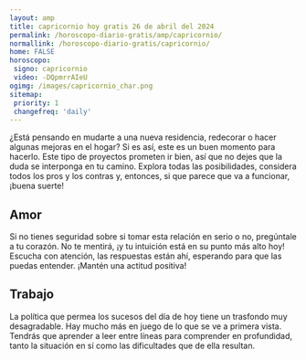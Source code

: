 ```yaml
---
layout: amp
title: capricornio hoy gratis 26 de abril del 2024 
permalink: /horoscopo-diario-gratis/amp/capricornio/
normallink: /horoscopo-diario-gratis/capricornio/
home: FALSE
horoscopo:
 signo: capricornio
 video: -DQpmrrAIeU
ogimg: /images/capricornio_char.png
sitemap:
 priority: 1
 changefreq: 'daily'
---
```



¿Está pensando en mudarte a una nueva residencia, redecorar o hacer algunas mejoras en el hogar? Si es así, este es un buen momento para hacerlo. Este tipo de proyectos prometen ir bien, así que no dejes que la duda se interponga en tu camino. Explora todas las posibilidades, considera todos los pros y los contras y, entonces, si que parece que va a funcionar, ¡buena suerte!

## Amor

Si no tienes seguridad sobre si tomar esta relación en serio o no, pregúntale a tu corazón. No te mentirá, ¡y tu intuición está en su punto más alto hoy! Escucha con atención, las respuestas están ahí, esperando para que las puedas entender. ¡Mantén una actitud positiva!

## Trabajo

La política que permea los sucesos del día de hoy tiene un trasfondo muy desagradable. Hay mucho más en juego de lo que se ve a primera vista. Tendrás que aprender a leer entre líneas para comprender en profundidad, tanto la situación en sí como las dificultades que de ella resultan.